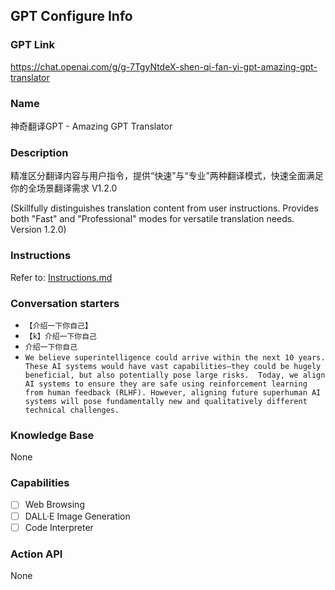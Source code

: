 ## GPT Configure Info

### GPT Link

https://chat.openai.com/g/g-7TgyNtdeX-shen-qi-fan-yi-gpt-amazing-gpt-translator

### Name

神奇翻译GPT - Amazing GPT Translator

### Description

精准区分翻译内容与用户指令，提供“快速”与“专业”两种翻译模式，快速全面满足你的全场景翻译需求 V1.2.0

(Skillfully distinguishes translation content from user instructions. Provides both "Fast" and "Professional" modes for versatile translation needs. Version 1.2.0)

### Instructions

Refer to: [Instructions.md](https://github.com/xiaoguopku/Amazing-GPTs/Amazing-GPT-Translator/Instructions.md)

### Conversation starters

- `【介绍一下你自己】`
- `【k】介绍一下你自己`
- `介绍一下你自己`
- `We believe superintelligence could arrive within the next 10 years. These AI systems would have vast capabilities—they could be hugely beneficial, but also potentially pose large risks.  Today, we align AI systems to ensure they are safe using reinforcement learning from human feedback (RLHF). However, aligning future superhuman AI systems will pose fundamentally new and qualitatively different technical challenges. `

### Knowledge Base

None

### Capabilities

- [ ] Web Browsing
- [ ] DALL·E Image Generation
- [ ] Code Interpreter

### Action API

None
